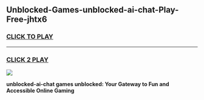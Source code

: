 
## Unblocked-Games-unblocked-ai-chat-Play-Free-jhtx6
<h3>
<a href="https://premium76.site?title=unblocked-ai-chat&ref=12A">CLICK TO PLAY</a></h3>
<hr>

<h3>
<a href="https://premium76.site?title=unblocked-ai-chat&ref=12A">CLICK 2 PLAY</a>
  
</h3>

<a href="https://premium76.site?title=unblocked-ai-chat&ref=12A"><img src="https://clearcache.store/games.png"></a>


**unblocked-ai-chat games unblocked: Your Gateway to Fun and Accessible Online Gaming**
